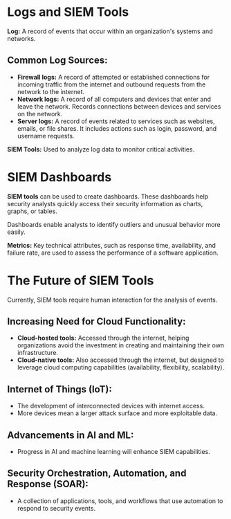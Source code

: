 # Logs and SIEM Tools

**Log:** A record of events that occur within an organization's systems and networks.

## Common Log Sources:
- **Firewall logs:** A record of attempted or established connections for incoming traffic from the internet and outbound requests from the network to the internet.
- **Network logs:** A record of all computers and devices that enter and leave the network. Records connections between devices and services on the network.
- **Server logs:** A record of events related to services such as websites, emails, or file shares. It includes actions such as login, password, and username requests.

**SIEM Tools:** Used to analyze log data to monitor critical activities.

 # SIEM Dashboards

**SIEM tools** can be used to create dashboards. These dashboards help security analysts quickly access their security information as charts, graphs, or tables. 

Dashboards enable analysts to identify outliers and unusual behavior more easily.

**Metrics:** Key technical attributes, such as response time, availability, and failure rate, are used to assess the performance of a software application.

# The Future of SIEM Tools

Currently, SIEM tools require human interaction for the analysis of events.

## Increasing Need for Cloud Functionality:
- **Cloud-hosted tools:** Accessed through the internet, helping organizations avoid the investment in creating and maintaining their own infrastructure.
- **Cloud-native tools:** Also accessed through the internet, but designed to leverage cloud computing capabilities (availability, flexibility, scalability).

## Internet of Things (IoT):
- The development of interconnected devices with internet access.
- More devices mean a larger attack surface and more exploitable data.

## Advancements in AI and ML:
- Progress in AI and machine learning will enhance SIEM capabilities.

## Security Orchestration, Automation, and Response (SOAR):
- A collection of applications, tools, and workflows that use automation to respond to security events.
